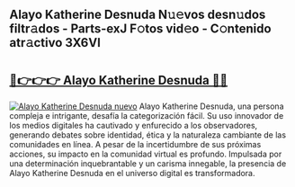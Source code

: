 ## Alayo Katherine Desnuda N𝚞𝚎vos desn𝚞dos filtr𝚊dos - Parts-exJ F𝚘tos vid𝚎o - C𝚘ntenido atr𝚊ctivo 3X6Vl

# <h2><a href="http://mbc9dqs.tromn.icu/?c=Alayo+Katherine+Desnuda">🔗👉👉👉 Alayo Katherine Desnuda 🔗🔗</a></h2>

[![Alayo Katherine Desnuda nuevo](https://i.imgur.com/pEAQMta.gif)](http://mbc9dqs.tromn.icu/?c=Alayo+Katherine+Desnuda)
Alayo Katherine Desnuda, una persona compleja e intrigante, desafía la categorización fácil. Su uso innovador de los medios digitales ha cautivado y enfurecido a los observadores, generando debates sobre identidad, ética y la naturaleza cambiante de las comunidades en línea. A pesar de la incertidumbre de sus próximas acciones, su impacto en la comunidad virtual es profundo. Impulsada por una determinación inquebrantable y un carisma innegable, la presencia de Alayo Katherine Desnuda en el universo digital es transformadora.
